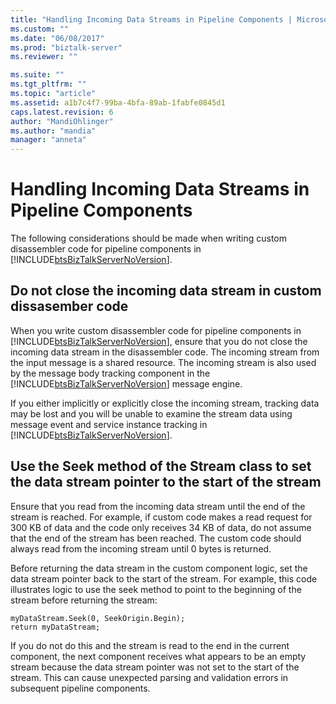 ```yaml
---
title: "Handling Incoming Data Streams in Pipeline Components | Microsoft Docs"
ms.custom: ""
ms.date: "06/08/2017"
ms.prod: "biztalk-server"
ms.reviewer: ""

ms.suite: ""
ms.tgt_pltfrm: ""
ms.topic: "article"
ms.assetid: a1b7c4f7-99ba-4bfa-89ab-1fabfe0845d1
caps.latest.revision: 6
author: "MandiOhlinger"
ms.author: "mandia"
manager: "anneta"
---
```

# Handling Incoming Data Streams in Pipeline Components
The following considerations should be made when writing custom disassembler code for pipeline components in [!INCLUDE[btsBizTalkServerNoVersion](../includes/btsbiztalkservernoversion-md.md)].  
  
## Do not close the incoming data stream in custom dissasember code  
 When you write custom disassembler code for pipeline components in [!INCLUDE[btsBizTalkServerNoVersion](../includes/btsbiztalkservernoversion-md.md)], ensure that you do not close the incoming data stream in the disassembler code. The incoming stream from the input message is a shared resource. The incoming stream is also used by the message body tracking component in the [!INCLUDE[btsBizTalkServerNoVersion](../includes/btsbiztalkservernoversion-md.md)] message engine.  
  
 If you either implicitly or explicitly close the incoming stream, tracking data may be lost and you will be unable to examine the stream data using message event and service instance tracking in [!INCLUDE[btsBizTalkServerNoVersion](../includes/btsbiztalkservernoversion-md.md)].  
  
## Use the Seek method of the Stream class to set the data stream pointer to the start of the stream  
 Ensure that you read from the incoming data stream until the end of the stream is reached. For example, if custom code makes a read request for 300 KB of data and the code only receives 34 KB of data, do not assume that the end of the stream has been reached. The custom code should always read from the incoming stream until 0 bytes is returned.  
  
 Before returning the data stream in the custom component logic, set the data stream pointer back to the start of the stream. For example, this code illustrates logic to use the seek method to point to the beginning of the stream before returning the stream:  
  
```  
myDataStream.Seek(0, SeekOrigin.Begin);  
return myDataStream;  
```  
  
 If you do not do this and the stream is read to the end in the current component, the next component receives what appears to be an empty stream because the data stream pointer was not set to the start of the stream. This can cause unexpected parsing and validation errors in subsequent pipeline components.